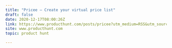```yaml
---
title: "Pricee — Create your virtual price list"
draft: false
date: 2020-12-17T08:00:26Z
link: https://www.producthunt.com/posts/pricee?utm_medium=RSS&utm_source=hune
site: www.producthunt.com
topic: product hunt  

---
```

